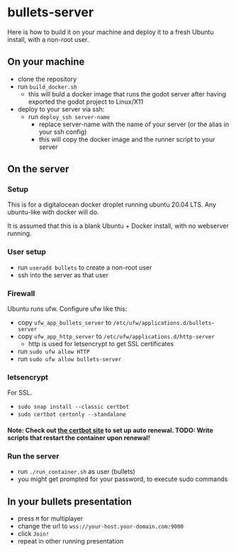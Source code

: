 # bullets-server

Here is how to build it on your machine and deploy it to a fresh Ubuntu install, with a non-root user.


## On your machine

- clone the repository
- run `build_docker.sh`
    - this will buld a docker image that runs the godot server after having exported the godot project to Linux/X11
- deploy to your server via ssh:
    - run `deploy_ssh server-name`
        - replace server-name with the name of your server (or the alias in your ssh config)
        - this will copy the docker image and the runner script to your server

## On the server
### Setup
This is for a digitalocean docker droplet running ubuntu 20.04 LTS. Any ubuntu-like with docker will do.

It is assumed that this is a blank Ubuntu + Docker install, with no webserver running.

### User setup
- run `useradd bullets` to create a non-root user
- ssh into the server as that user

### Firewall
Ubuntu runs ufw. Configure ufw like this:

- copy `ufw_app_bullets_server` to `/etc/ufw/applications.d/bullets-server`
- copy `ufw_app_http_server` to `/etc/ufw/applications.d/http-server`
    - http is used for letsencrypt to get SSL certificates
- run `sudo ufw allow HTTP`
- run `sudo ufw allow bullets-server`

### letsencrypt
For SSL.

- `sudo snap install --classic certbot`
- `sudo certbot certonly --standalone`

#### Note: Check out [the certbot site](https://certbot.eff.org/lets-encrypt/ubuntufocal-other) to set up auto renewal. TODO: Write scripts that restart the container upon renewal!

### Run the server
- run `./run_container.sh` as user (bullets)
- you might get prompted for your password, to execute sudo commands

## In your bullets presentation
- press `M` for multiplayer
- change the url to `wss://your-host.your-domain.com:9000`
- click `Join!`
- repeat in other running presentation


